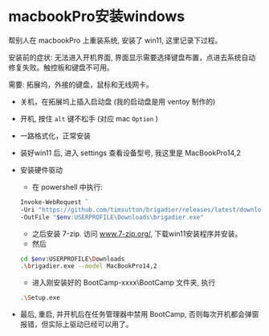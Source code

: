 # macbookPro安装windows

帮别人在 macbookPro 上重装系统, 安装了 win11, 这里记录下过程。

安装前的症状: 无法进入开机界面, 界面显示需要选择键盘布置，点进去系统自动修复失败。触控板和键盘不可用。

需要: 拓展坞，外接的键盘，鼠标和无线网卡。

* 关机，在拓展坞上插入启动盘 (我的启动盘是用 ventoy 制作的)
* 开机, 按住 `alt` 键不松手 (对应 mac `Option` )
* 一路格式化，正常安装
* 装好win11 后, 进入 settings 查看设备型号, 我这里是 MacBookPro14,2


* 安装硬件驱动
	* 在 powershell 中执行:
	```bash
	Invoke-WebRequest `
  -Uri "https://github.com/timsutton/brigadier/releases/latest/download/brigadier.exe" `
  -OutFile "$env:USERPROFILE\Downloads\brigadier.exe"
	```
	* 之后安装 7-zip. 访问 www.7-zip.org/, 下载win11安装程序并安装。
	* 然后
	```bash
	cd $env:USERPROFILE\Downloads
	.\brigadier.exe --model MacBookPro14,2
	```
	* 进入刚安装好的 BootCamp-xxxx\BootCamp 文件夹, 执行
	```bash
	.\Setup.exe
	```

* 最后, 重启, 并开机后在任务管理器中禁用 BootCamp, 否则每次开机都会弹窗报错，但实际上驱动已经可以用了。


<!--stackedit_data:
eyJoaXN0b3J5IjpbLTY2NDcyMjA0Nl19
-->